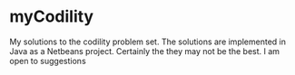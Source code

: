 # myCodility
My solutions to the codility problem set. The solutions are implemented in Java as a Netbeans project. Certainly the they may not be the best. I am open to suggestions


